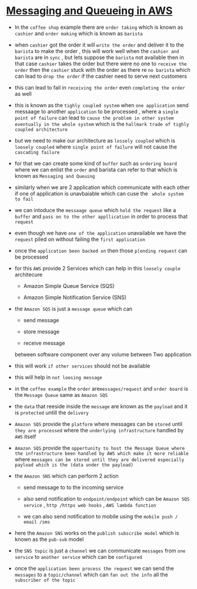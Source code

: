 # <ins> Messaging and Queueing in AWS </ins> #

- In the `coffee shop` example there are `order taking` which is known as `cashier` and `order making` which is known as `barista`

- when  `cashier` got the order it will `write the order` and deliver it to the `barista` to make the order , this will work well when the `cashier and barista` are in `sync` , but lets suppose the `barista` not available then in that case `cashier` takes the order but there were no one to `receive the order` then the `cashier` stuck with the order as there re `no barista` which can lead to `drop the order` if the cashier need to serve next customers

- this can lead to fail in `receiving the order` even `completing the order` as well

- this is known as the `tighly coupled system` when `one application` send messaage to another `application` to be processed , where a `single point of failure` can lead to `cause the problem in other system eventually in the whole system` which is the `hallmark trade of tighly coupled architecture`

- but we need to make our architecture as `lossely coupled` which is `loosely coupled` where `single point of failure` will not cause the `cascading failure`

- for that we can create some kind of `buffer` such as `ordering board` where we can enlist the `order` and barista can refer to that which is known as `Messaging and Queuing`

- similarly when we are 2 application which communicate with each other if one of application is unavbaiable which can cuse the ` whole system to fail`

- we can intoduce the `messaage queue` which `hold the request` like a `buffer` and `pass on to the other appllication` in order to process that `request`

- even though we have `one of the application` unavailable we have the `request` piled on without failing the `first application`

- once the `application been backed on` then those `p[ending request` can be processed 

- for this `AWS` provide 2 Services which can help in this `loosely couple` architecure 

    - Amazon Simple Queue Service (SQS)

    - Amazon Simple Notification Service (SNS)

- the `Amazon SQS` is just a `message queue` which can  

    - send message
    
    - store message

    - receive message

    between software component over any volume between Two application 

- this will work `if other services` should not be available

- this will help in `not loosing message`

- in the `coffee example` the `order` are` messages/request ` and `order board` is the `Message Queue` same as `Amazon SQS`

- the `data` that reeside inside the `message` are known as the `payload` and it is `protected` untill the `delivery`

- `Amazon SQS` provide the `platform` where messages can be `stored` until `they are processed` where the `underlying infrastructure` handled by `AWS` itself

- `Amazon SQS` provide the `oppertunity to host the Message Queue where the infrastructure been handled by AWS which make it more reliable` where `messages can be stored until they are delivered especially payload which is the (data under the payload)`

- the `Amazon SNS` which can perform 2 action 

    - send message to to the incoming service

    - also send notification to `endpoint/endpoint` which can be `Amazon SQS service` , `http /https web hooks` , `AWS lambda function`

    - we can also send notification to mobile using the `mobile push / email /sms`

- here the `Amazon SNS` works on the `publish subscribe model` which is known as the `pub-sub` model

- the `SNS topic` is just a `channel` we can communicate `messages` from `one service` to `another service` which can be `configured`

- once the `application been process the request` we can send the `messages` to a `topic/channel` which can `fan out the info` all the `subscriber of the topic`




